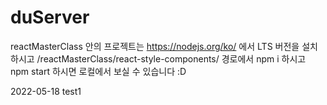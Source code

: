 # duServer

reactMasterClass 안의 프로젝트는 https://nodejs.org/ko/ 에서 LTS 버전을 설치하시고
/reactMasterClass/react-style-components/ 경로에서 npm i 하시고 npm start 하시면
로컬에서 보실 수 있습니다 :D



2022-05-18 test1 
